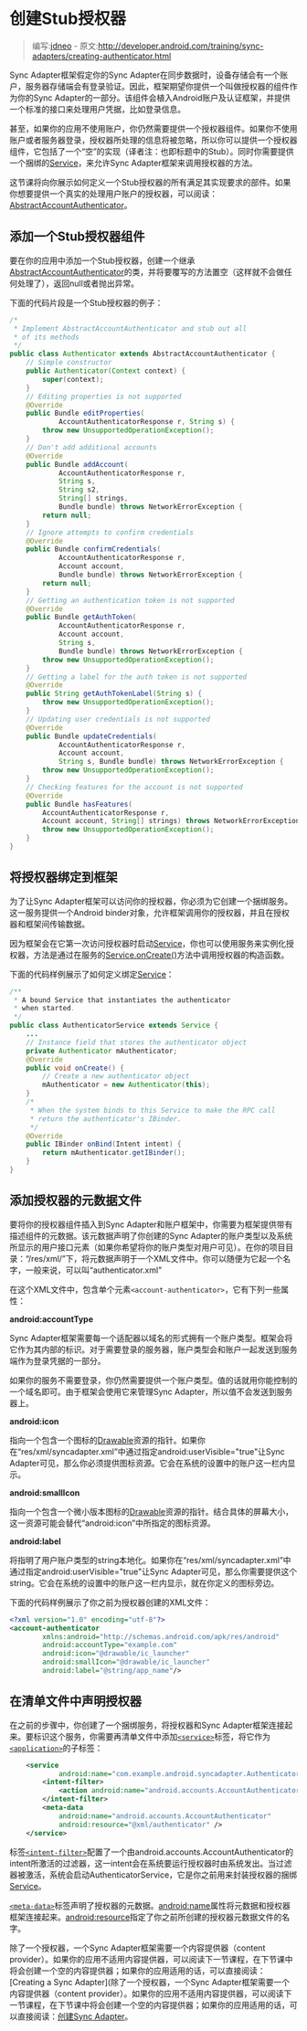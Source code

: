 # 创建Stub授权器

> 编写:[jdneo](https://github.com/jdneo) - 原文:<http://developer.android.com/training/sync-adapters/creating-authenticator.html>

Sync Adapter框架假定你的Sync Adapter在同步数据时，设备存储会有一个账户，服务器存储端会有登录验证。因此，框架期望你提供一个叫做授权器的组件作为你的Sync Adapter的一部分。该组件会植入Android账户及认证框架，并提供一个标准的接口来处理用户凭据，比如登录信息。

甚至，如果你的应用不使用账户，你仍然需要提供一个授权器组件。如果你不使用账户或者服务器登录，授权器所处理的信息将被忽略，所以你可以提供一个授权器组件，它包括了一个“空”的实现（译者注：也即标题中的Stub）。同时你需要提供一个捆绑的[Service](http://developer.android.com/reference/android/app/Service.html)，来允许Sync Adapter框架来调用授权器的方法。

这节课将向你展示如何定义一个Stub授权器的所有满足其实现要求的部件。如果你想要提供一个真实的处理用户账户的授权器，可以阅读：[AbstractAccountAuthenticator](http://developer.android.com/reference/android/accounts/AbstractAccountAuthenticator.html)。

## 添加一个Stub授权器组件

要在你的应用中添加一个Stub授权器，创建一个继承[AbstractAccountAuthenticator](http://developer.android.com/reference/android/accounts/AbstractAccountAuthenticator.html)的类，并将要覆写的方法置空（这样就不会做任何处理了），返回null或者抛出异常。

下面的代码片段是一个Stub授权器的例子：

```java
/*
 * Implement AbstractAccountAuthenticator and stub out all
 * of its methods
 */
public class Authenticator extends AbstractAccountAuthenticator {
    // Simple constructor
    public Authenticator(Context context) {
        super(context);
    }
    // Editing properties is not supported
    @Override
    public Bundle editProperties(
            AccountAuthenticatorResponse r, String s) {
        throw new UnsupportedOperationException();
    }
    // Don't add additional accounts
    @Override
    public Bundle addAccount(
            AccountAuthenticatorResponse r,
            String s,
            String s2,
            String[] strings,
            Bundle bundle) throws NetworkErrorException {
        return null;
    }
    // Ignore attempts to confirm credentials
    @Override
    public Bundle confirmCredentials(
            AccountAuthenticatorResponse r,
            Account account,
            Bundle bundle) throws NetworkErrorException {
        return null;
    }
    // Getting an authentication token is not supported
    @Override
    public Bundle getAuthToken(
            AccountAuthenticatorResponse r,
            Account account,
            String s,
            Bundle bundle) throws NetworkErrorException {
        throw new UnsupportedOperationException();
    }
    // Getting a label for the auth token is not supported
    @Override
    public String getAuthTokenLabel(String s) {
        throw new UnsupportedOperationException();
    }
    // Updating user credentials is not supported
    @Override
    public Bundle updateCredentials(
            AccountAuthenticatorResponse r,
            Account account,
            String s, Bundle bundle) throws NetworkErrorException {
        throw new UnsupportedOperationException();
    }
    // Checking features for the account is not supported
    @Override
    public Bundle hasFeatures(
        AccountAuthenticatorResponse r,
        Account account, String[] strings) throws NetworkErrorException {
        throw new UnsupportedOperationException();
    }
}
```

## 将授权器绑定到框架

为了让Sync Adapter框架可以访问你的授权器，你必须为它创建一个捆绑服务。这一服务提供一个Android binder对象，允许框架调用你的授权器，并且在授权器和框架间传输数据。

因为框架会在它第一次访问授权器时启动[Service](http://developer.android.com/reference/android/app/Service.html)，你也可以使用服务来实例化授权器，方法是通过在服务的[Service.onCreate()](http://developer.android.com/reference/android/app/Service.html#onCreate\(\))方法中调用授权器的构造函数。

下面的代码样例展示了如何定义绑定[Service](http://developer.android.com/reference/android/app/Service.html)：

```java
/**
 * A bound Service that instantiates the authenticator
 * when started.
 */
public class AuthenticatorService extends Service {
    ...
    // Instance field that stores the authenticator object
    private Authenticator mAuthenticator;
    @Override
    public void onCreate() {
        // Create a new authenticator object
        mAuthenticator = new Authenticator(this);
    }
    /*
     * When the system binds to this Service to make the RPC call
     * return the authenticator's IBinder.
     */
    @Override
    public IBinder onBind(Intent intent) {
        return mAuthenticator.getIBinder();
    }
}
```

## 添加授权器的元数据文件

要将你的授权器组件插入到Sync Adapter和账户框架中，你需要为框架提供带有描述组件的元数据。该元数据声明了你创建的Sync Adapter的账户类型以及系统所显示的用户接口元素（如果你希望将你的账户类型对用户可见）。在你的项目目录：“/res/xml/”下，将元数据声明于一个XML文件中。你可以随便为它起一个名字，一般来说，可以叫“authenticator.xml”

在这个XML文件中，包含单个元素`<account-authenticator>`，它有下列一些属性：

**android:accountType**

Sync Adapter框架需要每一个适配器以域名的形式拥有一个账户类型。框架会将它作为其内部的标识。对于需要登录的服务器，账户类型会和账户一起发送到服务端作为登录凭据的一部分。

如果你的服务不需要登录，你仍然需要提供一个账户类型。值的话就用你能控制的一个域名即可。由于框架会使用它来管理Sync Adapter，所以值不会发送到服务器上。

**android:icon**

指向一个包含一个图标的[Drawable](http://developer.android.com/guide/topics/resources/drawable-resource.html)资源的指针。如果你在“res/xml/syncadapter.xml”中通过指定android:userVisible="true"让Sync Adapter可见，那么你必须提供图标资源。它会在系统的设置中的账户这一栏内显示。

**android:smallIcon**

指向一个包含一个微小版本图标的[Drawable](http://developer.android.com/guide/topics/resources/drawable-resource.html)资源的指针。结合具体的屏幕大小，这一资源可能会替代“android:icon”中所指定的图标资源。

**android:label**

将指明了用户账户类型的string本地化。如果你在“res/xml/syncadapter.xml”中通过指定android:userVisible="true"让Sync Adapter可见，那么你需要提供这个string。它会在系统的设置中的账户这一栏内显示，就在你定义的图标旁边。

下面的代码样例展示了你之前为授权器创建的XML文件：

```xml
<?xml version="1.0" encoding="utf-8"?>
<account-authenticator
        xmlns:android="http://schemas.android.com/apk/res/android"
        android:accountType="example.com"
        android:icon="@drawable/ic_launcher"
        android:smallIcon="@drawable/ic_launcher"
        android:label="@string/app_name"/>
```

## 在清单文件中声明授权器

在之前的步骤中，你创建了一个捆绑服务，将授权器和Sync Adapter框架连接起来。要标识这个服务，你需要再清单文件中添加[`<service>`](http://developer.android.com/guide/topics/manifest/service-element.html)标签，将它作为[`<application>`](http://developer.android.com/guide/topics/manifest/application-element.html)的子标签：

```xml
    <service
            android:name="com.example.android.syncadapter.AuthenticatorService">
        <intent-filter>
            <action android:name="android.accounts.AccountAuthenticator"/>
        </intent-filter>
        <meta-data
            android:name="android.accounts.AccountAuthenticator"
            android:resource="@xml/authenticator" />
    </service>
```

标签[`<intent-filter>`](http://developer.android.com/guide/topics/manifest/intent-filter-element.html)配置了一个由android.accounts.AccountAuthenticator的intent所激活的过滤器，这一intent会在系统要运行授权器时由系统发出。当过滤器被激活，系统会启动AuthenticatorService，它是你之前用来封装授权器的捆绑[Service](http://developer.android.com/reference/android/app/Service.html)。

[`<meta-data>`](http://developer.android.com/guide/topics/manifest/meta-data-element.html)标签声明了授权器的元数据。[android:name](http://developer.android.com/guide/topics/manifest/meta-data-element.html#nm)属性将元数据和授权器框架连接起来。[android:resource](http://developer.android.com/guide/topics/manifest/meta-data-element.html#rsrc)指定了你之前所创建的授权器元数据文件的名字。

除了一个授权器，一个Sync Adapter框架需要一个内容提供器（content provider）。如果你的应用不适用内容提供器，可以阅读下一节课程，在下节课中将会创建一个空的内容提供器；如果你的应用适用的话，可以直接阅读：[Creating a Sync Adapter](除了一个授权器，一个Sync Adapter框架需要一个内容提供器（content provider）。如果你的应用不适用内容提供器，可以阅读下一节课程，在下节课中将会创建一个空的内容提供器；如果你的应用适用的话，可以直接阅读：[创建Sync Adapter](creating-sync-adapter.html)。
